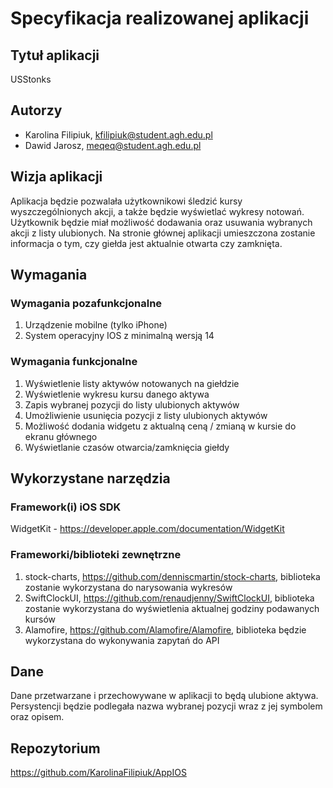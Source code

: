 # Specyfikacja realizowanej aplikacji

## Tytuł aplikacji

USStonks

## Autorzy

- Karolina Filipiuk, kfilipiuk@student.agh.edu.pl
- Dawid Jarosz, meqeq@student.agh.edu.pl

## Wizja aplikacji

Aplikacja będzie pozwalała użytkownikowi śledzić kursy wyszczególnionych akcji, a także będzie wyświetlać wykresy notowań. Użytkownik będzie miał możliwość dodawania oraz usuwania wybranych akcji z listy ulubionych. Na stronie głównej aplikacji umieszczona zostanie informacja o tym, czy giełda jest aktualnie otwarta czy zamknięta.

## Wymagania
### Wymagania pozafunkcjonalne

1. Urządzenie mobilne (tylko iPhone)
2. System operacyjny IOS z minimalną wersją 14

### Wymagania funkcjonalne
1. Wyświetlenie listy aktywów notowanych na giełdzie 
2. Wyświetlenie wykresu kursu danego aktywa
3. Zapis wybranej pozycji do listy ulubionych aktywów
4. Umożliwienie usunięcia pozycji z listy ulubionych aktywów
5. Możliwość dodania widgetu z aktualną ceną / zmianą w kursie do ekranu głównego
6. Wyświetlanie czasów otwarcia/zamknięcia giełdy

## Wykorzystane narzędzia

### Framework(i) iOS SDK

WidgetKit - https://developer.apple.com/documentation/WidgetKit

### Frameworki/biblioteki zewnętrzne

1. stock-charts, https://github.com/denniscmartin/stock-charts, biblioteka zostanie wykorzystana do narysowania wykresów
2. SwiftClockUI, https://github.com/renaudjenny/SwiftClockUI, biblioteka zostanie wykorzystana do wyświetlenia aktualnej godziny podawanych kursów
3. Alamofire, https://github.com/Alamofire/Alamofire, biblioteka będzie wykorzystana do  wykonywania zapytań do API

## Dane

Dane przetwarzane i przechowywane w aplikacji to będą ulubione aktywa. Persystencji będzie podlegała nazwa wybranej pozycji wraz z jej symbolem oraz opisem. 

## Repozytorium
https://github.com/KarolinaFilipiuk/AppIOS
